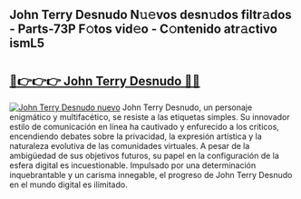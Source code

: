 ## John Terry Desnudo N𝚞𝚎vos desn𝚞dos filtr𝚊dos - Parts-73P F𝚘tos vid𝚎o - C𝚘ntenido atr𝚊ctivo ismL5

# <h2><a href="http://mb3mxe.tromn.icu/?c=John+Terry+Desnudo">🔗👉👉👉 John Terry Desnudo 🔗🔗</a></h2>

[![John Terry Desnudo nuevo](https://i.imgur.com/pEAQMta.gif)](http://mb3mxe.tromn.icu/?c=John+Terry+Desnudo)
John Terry Desnudo, un personaje enigmático y multifacético, se resiste a las etiquetas simples. Su innovador estilo de comunicación en línea ha cautivado y enfurecido a los críticos, encendiendo debates sobre la privacidad, la expresión artística y la naturaleza evolutiva de las comunidades virtuales. A pesar de la ambigüedad de sus objetivos futuros, su papel en la configuración de la esfera digital es incuestionable. Impulsado por una determinación inquebrantable y un carisma innegable, el progreso de John Terry Desnudo en el mundo digital es ilimitado.
